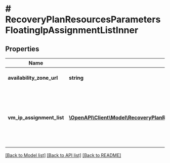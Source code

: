 # # RecoveryPlanResourcesParametersFloatingIpAssignmentListInner

## Properties

Name | Type | Description | Notes
------------ | ------------- | ------------- | -------------
**availability_zone_url** | **string** | URL of the Availability Zone. |
**vm_ip_assignment_list** | [**\OpenAPI\Client\Model\RecoveryPlanResourcesParametersFloatingIpAssignmentListInnerVmIpAssignmentListInner[]**](RecoveryPlanResourcesParametersFloatingIpAssignmentListInnerVmIpAssignmentListInner.md) | IP assignment for VMs upon recovery in the specified Availability Zone. | [optional]

[[Back to Model list]](../../README.md#models) [[Back to API list]](../../README.md#endpoints) [[Back to README]](../../README.md)
